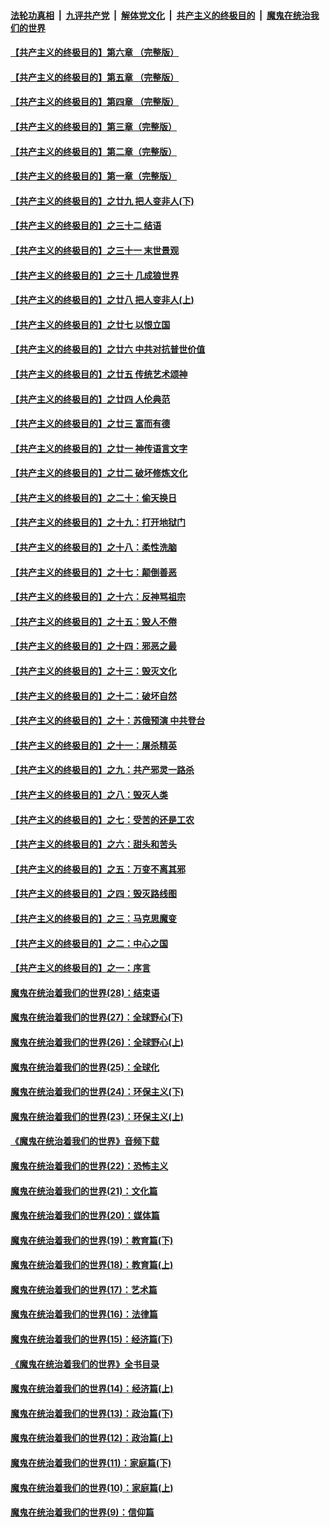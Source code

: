 ####  [法轮功真相](../../../../basic/blob/master/README.md?t=11062001) &nbsp;|&nbsp; [九评共产党](../../../../9ping.md/blob/master/README.md?t=11062001) &nbsp;|&nbsp; [解体党文化](../../../../jtdwh.md/blob/master/README.md?t=11062001)  &nbsp;|&nbsp; [共产主义的终极目的](../../../../gczydzjmd.md/blob/master/README.md?t=11062001) &nbsp;|&nbsp; [魔鬼在统治我们的世界](../../../../mgztzwmdsj.md/blob/master/README.md?t=11062001) 

#### [【共产主义的终极目的】第六章 （完整版）](../pages/nsc422/n11428913.md?t=11062001) 

#### [【共产主义的终极目的】第五章 （完整版）](../pages/nsc422/n11428912.md?t=11062001) 

#### [【共产主义的终极目的】第四章 （完整版）](../pages/nsc422/n11428907.md?t=11062001) 

#### [【共产主义的终极目的】第三章（完整版）](../pages/nsc422/n11428848.md?t=11062001) 

#### [【共产主义的终极目的】第二章（完整版）](../pages/nsc422/n11428831.md?t=11062001) 

#### [【共产主义的终极目的】第一章（完整版）](../pages/nsc422/n11417651.md?t=11062001) 

#### [【共产主义的终极目的】之廿九 把人变非人(下)](../pages/nsc422/n11344140.md?t=11062001) 

#### [【共产主义的终极目的】之三十二 结语](../pages/nsc422/n11360535.md?t=11062001) 

#### [【共产主义的终极目的】之三十一 末世景观](../pages/nsc422/n11351129.md?t=11062001) 

#### [【共产主义的终极目的】之三十 几成狼世界](../pages/nsc422/n11348280.md?t=11062001) 

#### [【共产主义的终极目的】之廿八 把人变非人(上)](../pages/nsc422/n11340492.md?t=11062001) 

#### [【共产主义的终极目的】之廿七 以恨立国](../pages/nsc422/n11336944.md?t=11062001) 

#### [【共产主义的终极目的】之廿六 中共对抗普世价值](../pages/nsc422/n11324785.md?t=11062001) 

#### [【共产主义的终极目的】之廿五 传统艺术颂神](../pages/nsc422/n11296396.md?t=11062001) 

#### [【共产主义的终极目的】之廿四 人伦典范](../pages/nsc422/n11296397.md?t=11062001) 

#### [【共产主义的终极目的】之廿三 富而有德](../pages/nsc422/n11283598.md?t=11062001) 

#### [【共产主义的终极目的】之廿一 神传语言文字](../pages/nsc422/n11263265.md?t=11062001) 

#### [【共产主义的终极目的】之廿二 破坏修炼文化](../pages/nsc422/n11245728.md?t=11062001) 

#### [【共产主义的终极目的】之二十：偷天换日](../pages/nsc422/n11238846.md?t=11062001) 

#### [【共产主义的终极目的】之十九：打开地狱门](../pages/nsc422/n11206376.md?t=11062001) 

#### [【共产主义的终极目的】之十八：柔性洗脑](../pages/nsc422/n11199994.md?t=11062001) 

#### [【共产主义的终极目的】之十七：颠倒善恶](../pages/nsc422/n11179782.md?t=11062001) 

#### [【共产主义的终极目的】之十六：反神骂祖宗](../pages/nsc422/n11166798.md?t=11062001) 

#### [【共产主义的终极目的】之十五：毁人不倦](../pages/nsc422/n11166792.md?t=11062001) 

#### [【共产主义的终极目的】之十四：邪恶之最](../pages/nsc422/n11150249.md?t=11062001) 

#### [【共产主义的终极目的】之十三：毁灭文化](../pages/nsc422/n11135227.md?t=11062001) 

#### [【共产主义的终极目的】之十二：破坏自然](../pages/nsc422/n11135214.md?t=11062001) 

#### [【共产主义的终极目的】之十：苏俄预演 中共登台](../pages/nsc422/n11118424.md?t=11062001) 

#### [【共产主义的终极目的】之十一：屠杀精英](../pages/nsc422/n11118442.md?t=11062001) 

#### [【共产主义的终极目的】之九：共产邪灵一路杀](../pages/nsc422/n11114139.md?t=11062001) 

#### [【共产主义的终极目的】之八：毁灭人类](../pages/nsc422/n11108503.md?t=11062001) 

#### [【共产主义的终极目的】之七：受苦的还是工农](../pages/nsc422/n11101809.md?t=11062001) 

#### [【共产主义的终极目的】之六：甜头和苦头](../pages/nsc422/n11096971.md?t=11062001) 

#### [【共产主义的终极目的】之五：万变不离其邪](../pages/nsc422/n11091285.md?t=11062001) 

#### [【共产主义的终极目的】之四：毁灭路线图](../pages/nsc422/n11086284.md?t=11062001) 

#### [【共产主义的终极目的】之三：马克思魔变](../pages/nsc422/n11061941.md?t=11062001) 

#### [【共产主义的终极目的】之二：中心之国](../pages/nsc422/n11047728.md?t=11062001) 

#### [【共产主义的终极目的】之一：序言](../pages/nsc422/n11086077.md?t=11062001) 

#### [魔鬼在统治着我们的世界(28)：结束语](../pages/nsc422/n10936246.md?t=11062001) 

#### [魔鬼在统治着我们的世界(27)：全球野心(下)](../pages/nsc422/n10928319.md?t=11062001) 

#### [魔鬼在统治着我们的世界(26)：全球野心(上)](../pages/nsc422/n10900318.md?t=11062001) 

#### [魔鬼在统治着我们的世界(25)：全球化](../pages/nsc422/n10788205.md?t=11062001) 

#### [魔鬼在统治着我们的世界(24)：环保主义(下)](../pages/nsc422/n10695307.md?t=11062001) 

#### [魔鬼在统治着我们的世界(23)：环保主义(上)](../pages/nsc422/n10688613.md?t=11062001) 

#### [《魔鬼在统治着我们的世界》音频下载](../pages/nsc422/n10635553.md?t=11062001) 

#### [魔鬼在统治着我们的世界(22)：恐怖主义](../pages/nsc422/n10614727.md?t=11062001) 

#### [魔鬼在统治着我们的世界(21)：文化篇](../pages/nsc422/n10597706.md?t=11062001) 

#### [魔鬼在统治着我们的世界(20)：媒体篇](../pages/nsc422/n10586579.md?t=11062001) 

#### [魔鬼在统治着我们的世界(19)：教育篇(下)](../pages/nsc422/n10564808.md?t=11062001) 

#### [魔鬼在统治着我们的世界(18)：教育篇(上)](../pages/nsc422/n10526970.md?t=11062001) 

#### [魔鬼在统治着我们的世界(17)：艺术篇](../pages/nsc422/n10499093.md?t=11062001) 

#### [魔鬼在统治着我们的世界(16)：法律篇](../pages/nsc422/n10485969.md?t=11062001) 

#### [魔鬼在统治着我们的世界(15)：经济篇(下)](../pages/nsc422/n10469975.md?t=11062001) 

#### [《魔鬼在统治着我们的世界》全书目录](../pages/nsc422/n10464261.md?t=11062001) 

#### [魔鬼在统治着我们的世界(14)：经济篇(上)](../pages/nsc422/n10457370.md?t=11062001) 

#### [魔鬼在统治着我们的世界(13)：政治篇(下)](../pages/nsc422/n10448270.md?t=11062001) 

#### [魔鬼在统治着我们的世界(12)：政治篇(上)](../pages/nsc422/n10444576.md?t=11062001) 

#### [魔鬼在统治着我们的世界(11)：家庭篇(下)](../pages/nsc422/n10440961.md?t=11062001) 

#### [魔鬼在统治着我们的世界(10)：家庭篇(上)](../pages/nsc422/n10435448.md?t=11062001) 

#### [魔鬼在统治着我们的世界(9)：信仰篇](../pages/nsc422/n10432159.md?t=11062001) 

